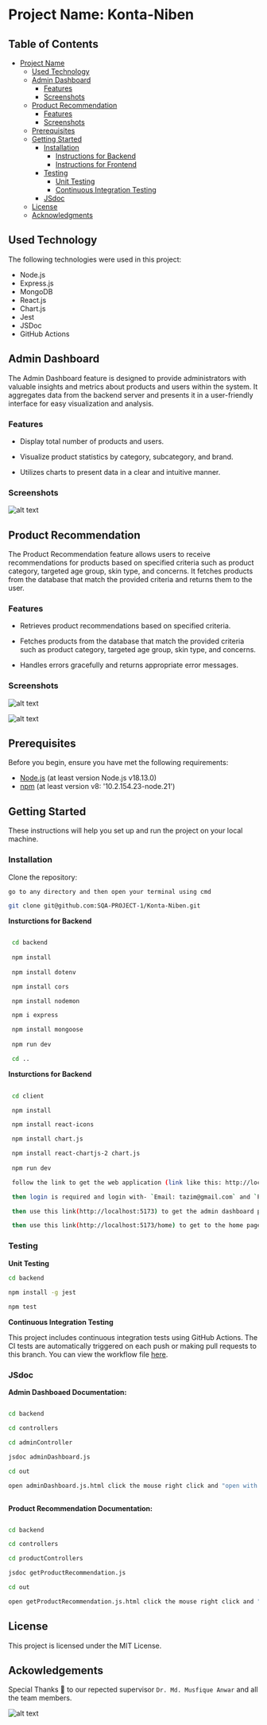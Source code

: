 
# Project Name: Konta-Niben

## Table of Contents

- [Project Name](#project-name-konta-niben)
  - [Used Technology](#used-technology)
  - [Admin Dashboard](#admin-dashboard)
    - [Features](#features)
    - [Screenshots](#screenshots)
  - [Product Recommendation](#product-recommendation)
    - [Features](#features-1)
    - [Screenshots](#screenshots-1)
  - [Prerequisites](#prerequisites)
  - [Getting Started](#getting-started)
    - [Installation](#installation)
      - [Instructions for Backend](#instructions-for-backend)
      - [Instructions for Frontend](#instructions-for-frontend)
    - [Testing](#testing)
      - [Unit Testing](#unit-testing)
      - [Continuous Integration Testing](#continuous-integration-testing)
    - [JSdoc](#jsdoc)
  - [License](#license)
  - [Acknowledgments](#acknowledgments)

## Used Technology  

The following technologies were used in this project:

- Node.js
- Express.js
- MongoDB
- React.js
- Chart.js
- Jest
- JSDoc
- GitHub Actions

## Admin Dashboard

The Admin Dashboard feature is designed to provide administrators with valuable insights and metrics about products and users within the system. It aggregates data from the backend server and presents it in a user-friendly interface for easy visualization and analysis.

### Features
- Display total number of products and users.

- Visualize product statistics by category, subcategory, and brand.

- Utilizes charts to present data in a clear and intuitive manner.

### Screenshots

![alt text](/resources/image-1.png)

## Product Recommendation

The Product Recommendation feature allows users to receive recommendations for products based on specified criteria such as product category, targeted age group, skin type, and concerns. It fetches products from the database that match the provided criteria and returns them to the user.

### Features

- Retrieves product recommendations based on specified criteria.

- Fetches products from the database that match the provided criteria such as product category, targeted age group, skin type, and concerns.

- Handles errors gracefully and returns appropriate error messages.

### Screenshots

![alt text](/resources/image-2.png)

![alt text](/resources/image-3.png)


## Prerequisites

Before you begin, ensure you have met the following requirements:

- [Node.js](https://nodejs.org/) (at least version Node.js v18.13.0)
- [npm](https://www.npmjs.com/) (at least version v8: '10.2.154.23-node.21')


## Getting Started

These instructions will help you set up and run the project on your local machine.

### Installation

   Clone the repository:

   ```bash
   go to any directory and then open your terminal using cmd
   
   git clone git@github.com:SQA-PROJECT-1/Konta-Niben.git

   ```

  **Insturctions for Backend** 

  ```bash

   cd backend
   
   npm install
   
   npm install dotenv

   npm install cors    

   npm install nodemon

   npm i express

   npm install mongoose
   
   npm run dev

   cd ..

   ```

  **Insturctions for Backend** 

  ```bash
   
   cd client

   npm install

   npm install react-icons   

   npm install chart.js

   npm install react-chartjs-2 chart.js
   
   npm run dev

   follow the link to get the web application (link like this: http://localhost:5173/)

   then login is required and login with- `Email: tazim@gmail.com` and `Password: 123`

   then use this link(http://localhost:5173) to get the admin dashboard page 

   then use this link(http://localhost:5173/home) to get to the home page where you will find Recommendation option in nabvar. Clicking the option will send u another page where you will find a form for getting recommended products.

   ```
   
### Testing
 
 **Unit Testing**

   ```bash
   cd backend
	
   npm install -g jest

   npm test
   ```

  **Continuous Integration Testing**

  This project includes continuous integration tests using GitHub Actions. The CI tests are automatically triggered on each push or making pull requests to this branch. You can view the workflow file [here](.github/workflows/ci.yml).


### JSdoc

  **Admin Dashboaed Documentation:**

   ```bash

   cd backend
   
   cd controllers
   
   cd adminController

   jsdoc adminDashboard.js
   
   cd out
   
   open adminDashboard.js.html click the mouse right click and "open with Live server" button.
    
  ```

  **Product Recommendation Documentation:**

   ```bash

   cd backend
   
   cd controllers
   
   cd productControllers

   jsdoc getProductRecommendation.js
   
   cd out
   
   open getProductRecommendation.js.html click the mouse right click and "open with Live server" button.
  
  ```

## License  

This project is licensed under the MIT License.

## Ackowledgements

Special Thanks 💚 to our repected supervisor `Dr. Md. Musfique Anwar` and all the team members.

![alt text](/resources/image.png)